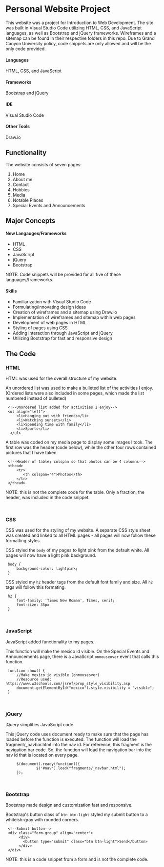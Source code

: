 # Personal Website Project

This website was a project for Introduction to Web Development. The site was built in Visual Studio Code utilizing HTML, CSS, and JavaScript languages, as well as Bootstrap and jQuery frameworks. Wireframes and a sitemap can be found in their respective folders in this repo. Due to Grand Canyon University policy, code snippets are only allowed and will be the only code provided. 

#### Languages
HTML, CSS, and JavaScript

#### Frameworks
Bootstrap and jQuery

#### IDE
Visual Studio Code

#### Other Tools
Draw.io


## Functionality

The website consists of seven pages:

1. Home
2. About me
3. Contact
4. Hobbies
5. Media
6. Notable Places
7. Special Events and Announcements

## Major Concepts

#### New Langauges/Frameworks

- HTML            
- CSS            
- JavaScript     
- jQuery 
- Bootstrap 

NOTE: Code snippets will be provided for all five of these languages/frameworks.

#### Skills

- Familiarization with Visual Studio Code
- Formulating/innovating design ideas
- Creation of wireframes and a sitemap using Draw.io
- Implementation of wireframes and sitemap within web pages
- Development of web pages in HTML
- Styling of pages using CSS
- Adding interaction through JavaScript and jQuery
- Utilizing Bootstrap for fast and responsive design


         
## The Code

### HTML

HTML was used for the overall structure of my website.

An unordered list was used to make a bulleted list of the activities I enjoy. (Ordered lists were also included in some pages, which made the list numbered instead of bulleted)

     <!--Unordered list added for activities I enjoy-->
     <ul align="left">
         <li>Hanging out with friends</li>
         <li>Watching sunsets</li>
         <li>Spending time with family</li>
         <li>Sports</li>
      </ul>
      
                
A table was coded on my media page to display some images I took. The first row was the header (code below), while the other four rows contained pictures that I have taken.

     <!--Header of table; colspan so that photos can be 4 columns-->
     <thead>
         <tr>
            <th colspan="4">Photos</th>
         </tr>
     </thead>
     
NOTE: this is not the complete code for the table. Only a fraction, the header, was included in the code snippet.

 
<br/>         
      
      
### CSS

CSS was used for the styling of my website. A separate CSS style sheet was created and linked to all HTML pages - all pages will now follow these formatting styles.


CSS styled the `body` of my pages to light pink from the default white. All pages will now have a light pink background.

     body {
         background-color: lightpink;
     }
    

CSS styled my `h2` header tags from the default font family and size. All `h2` tags will follow this formating.

     h2 {
         font-family: 'Times New Roman', Times, serif;
         font-size: 35px
     }


<br/>


### JavaScript

JavaScript added functionality to my pages.


This function will make the mexico id visible. On the Special Events and Announcements page, there is a JavaScript `onmouseover` event that calls this function.

     function show() {
         //Make mexico id visible (onmouseover)
         //Resource used: https://www.w3schools.com/jsref/prop_style_visibility.asp
         document.getElementById("mexico").style.visibility = "visible";
     }
     
          
<br/>

     
### jQuery

jQuery simplifies JavaScript code.


This jQuery code uses document ready to make sure that the page has loaded before the function is executed. The function will load the fragment/_navbar.html into the nav id. For reference, this fragment is the navigation bar code. So, the function will load the navigation bar into the nav id that is located on every page.

         $(document).ready(function(){
                  $('#nav').load("fragments/_navbar.html");
         });
     

<br/>


### Bootstrap

Bootstrap made design and customization fast and responsive.


Bootstrap's button class of `btn btn-light` styled my submit button to a whiteish-gray with rounded corners.

     <!--Submit button-->
     <div class="form-group" align="center">
          <div>
            <button type="submit" class="btn btn-light">Send</button>
          </div>
     </div> 
     
NOTE: this is a code snippet from a form and is not the complete code. 

